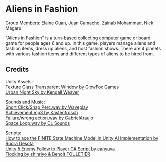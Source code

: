 # Aliens in Fashion
 
Group Members: Elaine Guan, Juan Camacho, Zainab Mohammad, Nick Magaru

"Aliens in Fashion" is a turn-based collecting computer game or board game for people ages 6 and up. In this game, players manage aliens and fashion items, dress up aliens, and host fashion shows. There are 4 planets with various fashion items and different types of aliens to be hired from.

## Credits

Unity Assets:  
<a href="https://assetstore.unity.com/packages/2d/textures-materials/texture-glass-transparent-window-182052">Texture Glass Transparent Window by GlowFox Games</a>  
<a href="https://assetstore.unity.com/publishers/40099">Urban Night Sky by Kendall Weaver</a>  

Sounds and Music:  
<a href="https://freesound.org/people/old_waveplay/sounds/399934/">Short Click/Snap Perc.wav by Waveplay</a>  
<a href="https://freesound.org/people/Kastenfrosch/sounds/162482/">Achievement.mp3 by Kastenfrosch</a>  
<a href="https://freesound.org/people/GabrielAraujo/sounds/242503/">Failure/wrong action.wav by GabrielAraujo</a>  
<a href="https://www.dl-sounds.com/royalty-free/space-loop/">Space Loop.wav by DL Sounds</a> 

Scripts:  
<a href="https://www.theappguruz.com/blog/ai-implementation-using-finite-state-machine-model">How to ace the FINITE State Machine Model in Unity AI Implementation by Rudra Gesota</a>  
<a href="https://gist.github.com/canyuva/8338f1cf679440f7950313e85718e006">Unity 5 Enemy Follow to Player C# Script by canyuva</a>  
<a href="http://wiki.unity3d.com/index.php?title=Flocking">Flocking by shinriyo & Benoit FOULETIER</a>

